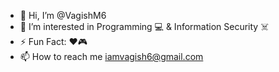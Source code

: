 - 👋 Hi, I’m @VagishM6
- 👀 I’m interested in Programming 💻 & Information Security ☠️
- ⚡️ Fun Fact: ❤️🎮
- 📫 How to reach me iamvagish6@gmail.com
<!---
VagishM6/VagishM6 is a ✨ special ✨ repository because its `README.md` (this file) appears on your GitHub profile.
You can click the Preview link to take a look at your changes.
--->
